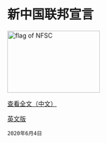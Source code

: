 # 新中国联邦宣言

<img src="https://github.com/ourhimalayas/txt/blob/master/content/docs/NFSC_flag.png" alt="flag of NFSC" width="210" height="140"/>

[查看全文（中文）](https://github.com/ourhimalayas/txt/blob/master/content/docs/declaration-of-the-New-Federal-State-of-China/%E3%80%90%E4%B8%AD%E6%96%87%E3%80%91%E6%96%B0%E4%B8%AD%E5%9B%BD%E8%81%94%E9%82%A6%E5%AE%A3%E8%A8%80.pdf)

[英文版](https://github.com/ourhimalayas/txt/blob/master/content/docs/declaration-of-the-New-Federal-State-of-China/%E3%80%90%E8%8B%B1%E6%96%87%E3%80%91Declaration-of-the-New-Federal-State-of-China.pdf)

`2020年6月4日`
